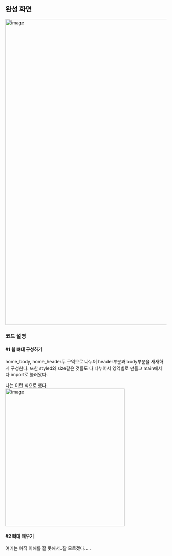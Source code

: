 ## 완성 화면

<img width="1919" height="955" alt="image" src="https://github.com/user-attachments/assets/d0d0ce0b-aaf4-476f-a651-27e59a1d6130" />

### 코드 설명

#### #1 웹 뼈대 구성하기

home_body, home_header두 구역으로 나누어 header부분과 body부분을 새새하게 구성한다. 또한 styled와 size같은 것들도 다 나누어서 영역별로 만들고 main에서 다 import로 불러왔다.

나는 이런 식으로 했다.
<img width="373" height="431" alt="image" src="https://github.com/user-attachments/assets/c26b3525-c98f-4ce9-b7c0-9e1ece67106a" />

#### #2 뼈대 채우기

여기는 아직 이해를 잘 못해서..잘 모르겠다.....



